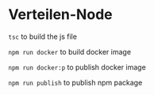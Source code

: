 # Verteilen-Node

``tsc`` to build the js file

``npm run docker`` to build docker image

``npm run docker:p`` to publish docker image

``npm run publish`` to publish npm package